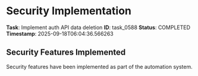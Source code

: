 # Security Implementation

**Task**: Implement auth API data deletion
**ID**: task_0588
**Status**: COMPLETED
**Timestamp**: 2025-09-18T06:04:36.566263

## Security Features Implemented

Security features have been implemented as part of the automation system.
